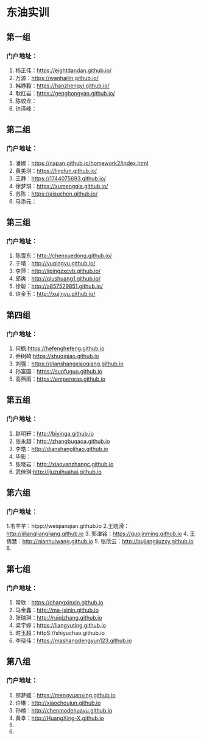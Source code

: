 # 东油实训

## 第一组

### 门户地址：

1. 杨正伟：https://eightdandan.github.io/
2. 万源：https://wanhailin.github.io/
3. 韩峥毅：https://hanzhengyi.github.io/
4. 耿红岩：https://genghongyan.github.io/
5. 陈蛟龙：
6. 许泽峰：

## 第二组

### 门户地址：

1. 潘娜：https://napan.github.io/homework2/index.html
2. 黄美琪：https://linglun.github.io/
3. 王静：https://1744075693.github.io/
4. 徐梦琪：https://xumengqia.github.io/
5. 苏陈：https://aisuchen.github.io/
6. 马添元：

## 第三组

### 门户地址：

1. 陈雪东：http://chenxuedong.github.io/
2. 于晴：http://yuqingyu.github.io/
3. 李萍：http://lipingzxcvb.github.io/
4. 邱爽：http://qiushuang1.github.io/
5. 徐聪：http://a857529851.github.io/
6. 许金玉：http://xujinyu.github.io/

## 第四组

### 门户地址：

1. 何枫:https://hefenghefeng.github.io
2. 乔树崎:https://shuqiqiao.github.io
3. 刘强：https://dianshangxiaoqiang.github.io
4. 孙富国：https://sunfuguo.github.io
5. 高燕雨：https://emperoras.github.io

## 第五组

### 门户地址：

1. 赵明轩：http://biyinga.github.io
2. 张永越：http://zhangbugaoa.github.io
3. 李皓：http://dianshanglihao.github.io
4. 毕影：
5. 张晓岩：http://xiaoyanzhangc.github.io
6. 武佳琪:http://jiuzuihuahai.github.io

## 第六组

### 门户地址：

1.韦芊芊：htpp://weiqianqian.github.io 
2.王晓滑：http://jiliangliangliang.github.io
3. 郭津铭：https://guojinming.github.io
4. 王倩慧：http://qianhuiwang.github.io
5. 张欣云：http://bujiangjiuzxy.github.io
6. 

## 第七组

### 门户地址：

1. 常欣：https://changxinxin.github.io
2. 马金鑫：http://ma-jxinin.github.io
3. 张瑞琪：http://ruiqizhang.github.io
4. 梁宇婷；https://liangyuting.github.io
5. 时玉超：httpS://shiyuchao.github.io
6. 李晓伟：https://mashangdengyun123.github.io

## 第八组

### 门户地址：

1. 邢梦媛：https://mengyuanxing.github.io
2. 许琳：http://xiaochoujun.github.io
3. 孙楠：http://chenmodehuayu.github.io
4. 黄幸：http://HuangXing-X.github.io
5. 
6. 
